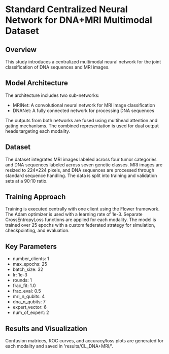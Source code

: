 # Standard Centralized Neural Network for DNA+MRI Multimodal Dataset

## Overview
This study introduces a centralized multimodal neural network for the joint classification of DNA sequences and MRI images.

## Model Architecture
The architecture includes two sub-networks:
- MRINet: A convolutional neural network for MRI image classification
- DNANet: A fully connected network for processing DNA sequences

The outputs from both networks are fused using multihead attention and gating mechanisms. The combined representation is used for dual output heads targeting each modality.

## Dataset
The dataset integrates MRI images labeled across four tumor categories and DNA sequences labeled across seven genetic classes. MRI images are resized to 224×224 pixels, and DNA sequences are processed through standard sequence handling. The data is split into training and validation sets at a 90:10 ratio.

## Training Approach
Training is executed centrally with one client using the Flower framework. The Adam optimizer is used with a learning rate of 1e-3. Separate CrossEntropyLoss functions are applied for each modality. The model is trained over 25 epochs with a custom federated strategy for simulation, checkpointing, and evaluation.

## Key Parameters
- number_clients: 1
- max_epochs: 25
- batch_size: 32
- lr: 1e-3
- rounds: 1
- frac_fit: 1.0
- frac_eval: 0.5
- mri_n_qubits: 4
- dna_n_qubits: 7
- expert_vector: 6
- num_of_expert: 2

## Results and Visualization
Confusion matrices, ROC curves, and accuracy/loss plots are generated for each modality and saved in 'results/CL_DNA+MRI/'.
